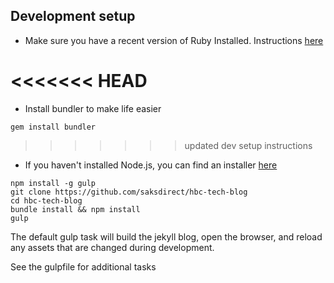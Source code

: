 ## Development setup
- Make sure you have a recent version of Ruby Installed. Instructions [here](https://www.ruby-lang.org/en/downloads/)

<<<<<<< HEAD
=======
- Install bundler to make life easier
```
gem install bundler
```
>>>>>>> updated dev setup instructions

- If you haven't installed Node.js, you can find an installer [here](https://nodejs.org/en/download/)

```
npm install -g gulp
git clone https://github.com/saksdirect/hbc-tech-blog
cd hbc-tech-blog
bundle install && npm install
gulp
```

The default gulp task will build the jekyll blog, open the browser, and reload any assets that are changed during development.

See the gulpfile for additional tasks 
